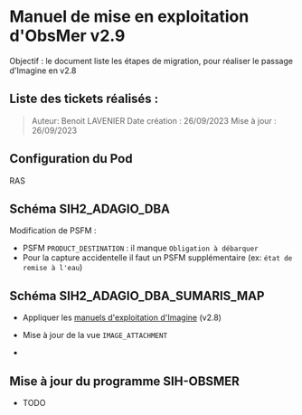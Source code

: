 # Manuel de mise en exploitation d'ObsMer v2.9


Objectif : le document liste les étapes de migration, pour réaliser le passage d'Imagine en v2.8

Liste des tickets réalisés :
- 

> Auteur: Benoit LAVENIER
> Date création : 26/09/2023
> Mise à jour : 26/09/2023

## Configuration du Pod

RAS  

## Schéma SIH2_ADAGIO_DBA

Modification de PSFM : 
- PSFM `PRODUCT_DESTINATION` : il manque `Obligation à débarquer`
- Pour la capture accidentelle il faut un PSFM supplémentaire (ex: `état de remise à l'eau`)

## Schéma SIH2_ADAGIO_DBA_SUMARIS_MAP

- Appliquer les [manuels d'exploitation d'Imagine](../../imagine/mex) (v2.8)

- Mise à jour de la vue `IMAGE_ATTACHMENT`

- 

## Mise à jour du programme SIH-OBSMER

- TODO